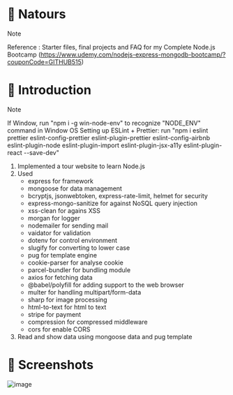# 💯 Natours

> [!NOTE]
> Reference : Starter files, final projects and FAQ for my Complete Node.js Bootcamp (https://www.udemy.com/nodejs-express-mongodb-bootcamp/?couponCode=GITHUB515)

# 📖 Introduction

> [!NOTE]
> If Window, run "npm i -g win-node-env" to recognize "NODE_ENV" command in Window OS
> Setting up ESLint + Prettier: run "npm i eslint prettier eslint-config-prettier eslint-plugin-prettier eslint-config-airbnb eslint-plugin-node eslint-plugin-import eslint-plugin-jsx-a11y eslint-plugin-react --save-dev"

1. Implemented a tour website to learn Node.js
2. Used
   - express for framework
   - mongoose for data management
   - bcryptjs, jsonwebtoken, express-rate-limit, helmet for security
   - express-mongo-sanitize for against NoSQL query injection
   - xss-clean for agains XSS
   - morgan for logger
   - nodemailer for sending mail
   - vaidator for validation
   - dotenv for control environment
   - slugify for converting to lower case
   - pug for template engine
   - cookie-parser for analyse cookie
   - parcel-bundler for bundling module
   - axios for fetching data
   - @babel/polyfill for adding support to the web browser
   - multer for handling multipart/form-data
   - sharp for image processing
   - html-to-text for html to text
   - stripe for payment
   - compression for compressed middleware
   - cors for enable CORS
3. Read and show data using mongoose data and pug template

# 👀 Screenshots
![image](https://github.com/kdh4646/Natours/assets/71913953/e88c7380-caf5-43f1-a23b-efb8a1e59d02)

